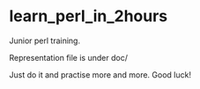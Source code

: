 learn_perl_in_2hours
====================

Junior perl training.

Representation file is under doc/

Just do it and practise more and more. Good luck!
